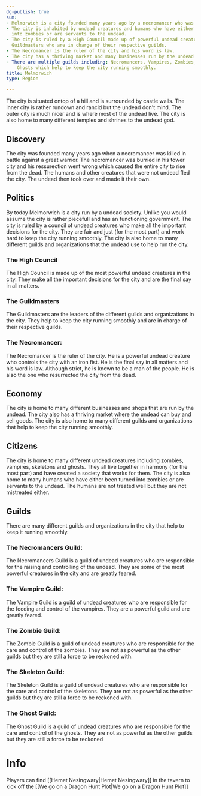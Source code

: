 ```yaml
---
dg-publish: true
sum:
- Melmorwich is a city founded many years ago by a necromancer who was killed in battle.
- The city is inhabited by undead creatures and humans who have either been turned
  into zombies or are servants to the undead.
- The city is ruled by a High Council made up of powerful undead creatures and various
  Guildmasters who are in charge of their respective guilds.
- The Necromancer is the ruler of the city and his word is law.
- The city has a thriving market and many businesses run by the undead.
- There are multiple guilds including: Necromancers, Vampires, Zombies, Skeletons,
    Ghosts which help to keep the city running smoothly.
title: Melmorwich
type: Region

---
```






The city is situated ontop of a hill and is surrounded by castle walls. The inner city is rather rundown and rancid but the undead don't mind. The outer city is much nicer and is where most of the undead live. The city is also home to many different temples and shrines to the undead god.

## Discovery

The city was founded many years ago when a necromancer was killed in battle against a great warrior. The necromancer was burried in his tower city and his ressurection went wrong which caused the entire city to rise from the dead. The humans and other creatures that were not undead fled the city. The undead then took over and made it their own.

## Politics

By today Melmorwich is a city run by a undead society. Unlike you would assume the city is rather piecefull and has an functioning government. The city is ruled by a council of undead creatures who make all the important decisions for the city. They are fair and just (for the most part) and work hard to keep the city running smoothly. The city is also home to many different guilds and organizations that the undead use to help run the city.

### The High Council

The High Council is made up of the most powerful undead creatures in the city. They make all the important decisions for the city and are the final say in all matters.

### The Guildmasters

The Guildmasters are the leaders of the different guilds and organizations in the city. They help to keep the city running smoothly and are in charge of their respective guilds.

### The Necromancer:

The Necromancer is the ruler of the city. He is a powerful undead creature who controls the city with an iron fist. He is the final say in all matters and his word is law. Although strict, he is known to be a man of the people. He is also the one who resurrected the city from the dead.

## Economy

The city is home to many different businesses and shops that are run by the undead. The city also has a thriving market where the undead can buy and sell goods. The city is also home to many different guilds and organizations that help to keep the city running smoothly.

## Citizens

The city is home to many different undead creatures including zombies, vampires, skeletons and ghosts. They all live together in harmony (for the most part) and have created a society that works for them. The city is also home to many humans who have either been turned into zombies or are servants to the undead. The humans are not treated well but they are not mistreated either.

## Guilds

There are many different guilds and organizations in the city that help to keep it running smoothly.

### The Necromancers Guild:

The Necromancers Guild is a guild of undead creatures who are responsible for the raising and controlling of the undead. They are some of the most powerful creatures in the city and are greatly feared.

### The Vampire Guild:

The Vampire Guild is a guild of undead creatures who are responsible for the feeding and control of the vampires. They are a powerful guild and are greatly feared.

### The Zombie Guild:

The Zombie Guild is a guild of undead creatures who are responsible for the care and control of the zombies. They are not as powerful as the other guilds but they are still a force to be reckoned with.

### The Skeleton Guild:

The Skeleton Guild is a guild of undead creatures who are responsible for the care and control of the skeletons. They are not as powerful as the other guilds but they are still a force to be reckoned with.

### The Ghost Guild:

The Ghost Guild is a guild of undead creatures who are responsible for the care and control of the ghosts. They are not as powerful as the other guilds but they are still a force to be reckoned 


# Info
Players can find [[Hemet Nesingwary\|Hemet Nesingwary]] in the tavern to kick off the [[We go on a Dragon Hunt Plot\|We go on a Dragon Hunt Plot]]
